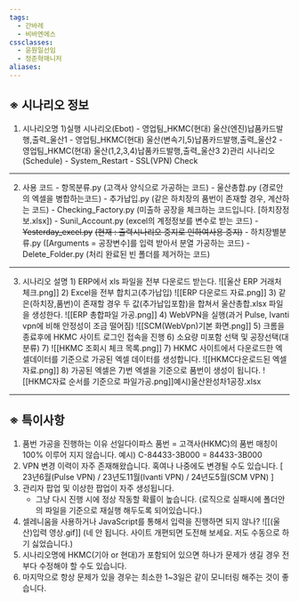 ```yaml
---
tags:
  - 간바레
  - 비바엔에스
cssclasses:
  - 윤원일선임
  - 정준혁매니저
aliases:
---
```

## ※ 시나리오 정보
1. 시나리오명
		1)실행 시나리오(Ebot)
		- 영업팀_HKMC(현대) 울산(엔진)납품카드발행,출력_울산1
		- 영업팀_HKMC(현대) 울산(변속기,5)납품카드발행,출력_울산2
		- 영업팀_HKMC(현대) 울산(1,2,3,4)납품카드발행,출력_울산3
		2)관리 시나리오(Schedule)
		- System_Restart
		- SSL(VPN) Check
		
---
2. 사용 코드
		- 항목분류.py
			(고객사 양식으로 가공하는 코드)
		- 울산총합.py
			(경로안의 엑셀을 병합하는코드)
		- 추가납입.py
			(같은 하치장의 품번이 존재할 경우, 계산하는 코드)
		- Checking_Factory.py
			(미출하 공장을 체크하는 코드입니다. [하치장정보.xlsx])
		- Sunil_Account.py
			(excel의 계정정보를 변수로 받는 코드)
		- ~~Yesterday_excel.py~~
			~~(현재 : 출력시나리오 중지로 인하여사용 중지)~~
		- 하치장별분류.py
			([Arguments = 공장변수]를 입력 받아서 분열 가공하는 코드)
		- Delete_Folder.py
			(처리 완료된 빈 폴더를 제거하는 코드)
			
---
3. 시나리오 설명
		1) ERP에서 xls 파일을 전부 다운로드 받는다.
		![[울산 ERP 거래처 체크.png]]
		2) Excel을 전부 합치고(추가납입)
		![[ERP 다운로드 자료.png]]
		3) 같은(하치장,품번)이 존재할 경우 두 값(추가납입포함)을 합쳐서
		    울산총합.xlsx 파일을 생성한다.
		![[ERP 총합파일 가공.png]]
		4) WebVPN을 실행(과거 Pulse, Ivanti vpn에 비해 안정성이 조금 떨어짐)
		![[SCM(WebVpn)기본 화면.png]]
		5) 크롬을 종료후에 HKMC 사이트 로그인 접속을 진행
		6) 소요량 미포함 선택 및 공장선택(대분류)
		7) 
		![[HKMC 조회시 체크 목록.png]]
		7) HKMC 사이트에서 다운로드한 엑셀데이터를 기준으로 가공된 엑셀 데이터를 생성합니다.
		![[HKMC다운로드된 엑셀 자료.png]]
		8) 가공된 엑셀은 7)번 엑셀을 기준으로 품번이 생성이 됩니다.
		![[HKMC자료 순서를 기준으로 파일가공.png]]예시)울산완성차1공장.xlsx

---

## ※ 특이사항
1) 품번 가공을 진행하는 이유
	선일다이파스 품번 = 고객사(HKMC)의 품번 매칭이 100% 이루어 지지 않습니다.
	예시) C-84433-3B000 = 84433-3B000
2) VPN 변경 이력이 자주 존재해왔습니다. 혹여나 나중에도 변경될 수도 있습니다.
	[ 23년6월(Pulse VPN) / 23년도11월(Ivanti VPN) / 24년도5월(SCM VPN) ]
3) 관리자 팝업 및 이상한 팝업이 자주 생성됩니다. 
	- 그냥 다시 진행 시에 정상 작동할 확률이 높습니다.
		(로직으로 실패시에 폴더안의 파일을 기준으로 재실행 해두도록 되어있습니다.)
4) 셀레니움을 사용하거나 JavaScript를 통해서 입력을 진행하면 되지 않나?
![[(울산)입력 영상.gif]]
	(네 안 됩니다. 사이트 개편되면 도전해 보세요. 저도 수동으로 하기 싫었습니다.)
5) 시나리오명에 HKMC(기아 or 현대)가 포함되어 있으면 하나가 문제가 생길 경우 전부다 수정해야 할 수도 있습니다.
6) 마지막으로 항상 문제가 있을 경우는 최소한 1~3일은 같이 모니터링 해주는 것이 좋습니다.
